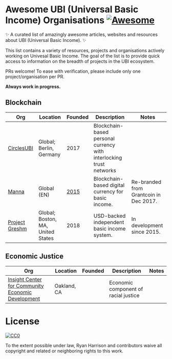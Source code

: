 # Awesome UBI (Universal Basic Income) Organisations [![Awesome](https://cdn.rawgit.com/sindresorhus/awesome/d7305f38d29fed78fa85652e3a63e154dd8e8829/media/badge.svg)](https://github.com/sindresorhus/awesome)

:sparkles: A curated list of amazingly awesome articles, websites and resources about UBI (Universal Basic Income). :sparkles:

This list contains a variety of resources, projects and organisations actively working on Univesal Basic Income. The goal of the list is to provide quick access to information on the breadth of projects in the UBI ecosystem.

PRs welcome! To ease with verification, please include only one project/organisation per PR.

**Always work in progress.**

## Blockchain
| Org | Location | Founded | Description | Notes
| --- | --- | --- | --- | --- |
[CirclesUBI](https://joincircles.net/) | Global; Berlin, Germany | 2017 | Blockchain-based personal currency with interlocking trust networks |
[Manna](https://www.mannabase.com/) | Global (EN) | [2015](http://www.grantcoin.org/2015/05/01/grantcoin-foundation-launches-sustainable-alternative-currency/) | Blockchain-based digital currency for basic income. | Re-branded from Grantcoin in Dec 2017.
[Project Greshm](http://www.greshm.org/) | Global; Boston, MA, United States | 2018 | USD-backed independent basic income system. | In development since 2015.

## Economic Justice
| Org | Location | Founded | Description | Notes
| --- | --- | --- | --- | --- |
[Insight Center for Community Economic Development](https://insightcced.org/ubi/) | Oakland, CA |  | Economic component of racial justice |

# License

[![CC0](http://mirrors.creativecommons.org/presskit/buttons/88x31/svg/cc-zero.svg)](https://creativecommons.org/publicdomain/zero/1.0/)

To the extent possible under law, Ryan Harrison and contributors waive all copyright and related or neighboring rights to this work.
